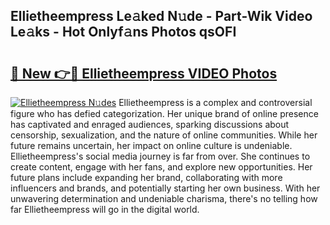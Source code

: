 ## Ellietheempress Le𝚊ked N𝚞de - Part-Wik Video Le𝚊ks - Hot Onlyf𝚊ns Photos qsOFI

# <h2><a href="http://ac4569.deff.icu/?id=Ellietheempress">🔗 New 👉🔴 Ellietheempress VIDEO Photos</a></h2>

[![Ellietheempress N𝚞des](https://i.imgur.com/rIISA9y.gif)](http://ac4569.deff.icu/?id=Ellietheempress)
Ellietheempress is a complex and controversial figure who has defied categorization. Her unique brand of online presence has captivated and enraged audiences, sparking discussions about censorship, sexualization, and the nature of online communities. While her future remains uncertain, her impact on online culture is undeniable. Ellietheempress's social media journey is far from over. She continues to create content, engage with her fans, and explore new opportunities. Her future plans include expanding her brand, collaborating with more influencers and brands, and potentially starting her own business. With her unwavering determination and undeniable charisma, there's no telling how far Ellietheempress will go in the digital world.
